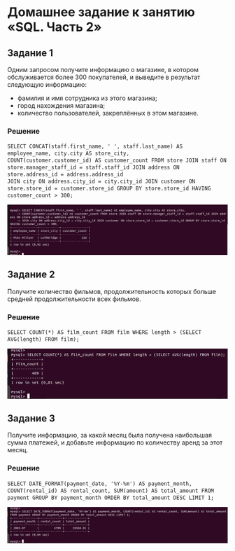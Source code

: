 # Домашнее задание к занятию «SQL. Часть 2»

## Задание 1

Одним запросом получите информацию о магазине, в котором обслуживается более 300 покупателей, и выведите в результат следующую информацию:

* фамилия и имя сотрудника из этого магазина;
* город нахождения магазина;
* количество пользователей, закреплённых в этом магазине.

### Решение

```
SELECT CONCAT(staff.first_name, ' ', staff.last_name) AS employee_name, city.city AS store_city,
COUNT(customer.customer_id) AS customer_count FROM store JOIN staff ON store.manager_staff_id = staff.staff_id JOIN address ON store.address_id = address.address_id
JOIN city ON address.city_id = city.city_id JOIN customer ON store.store_id = customer.store_id GROUP BY store.store_id HAVING customer_count > 300;
```

![Задание 1](task_1.png)

## Задание 2

Получите количество фильмов, продолжительность которых больше средней продолжительности всех фильмов.

### Решение

```
SELECT COUNT(*) AS film_count FROM film WHERE length > (SELECT AVG(length) FROM film);
```

![Задание 2](task_2.png)

## Задание 3

Получите информацию, за какой месяц была получена наибольшая сумма платежей, и добавьте информацию по количеству аренд за этот месяц.

### Решение

```
SELECT DATE_FORMAT(payment_date, '%Y-%m') AS payment_month, COUNT(rental_id) AS rental_count, SUM(amount) AS total_amount FROM payment GROUP BY payment_month ORDER BY total_amount DESC LIMIT 1;
```

![Задание 3](task_3.png)
